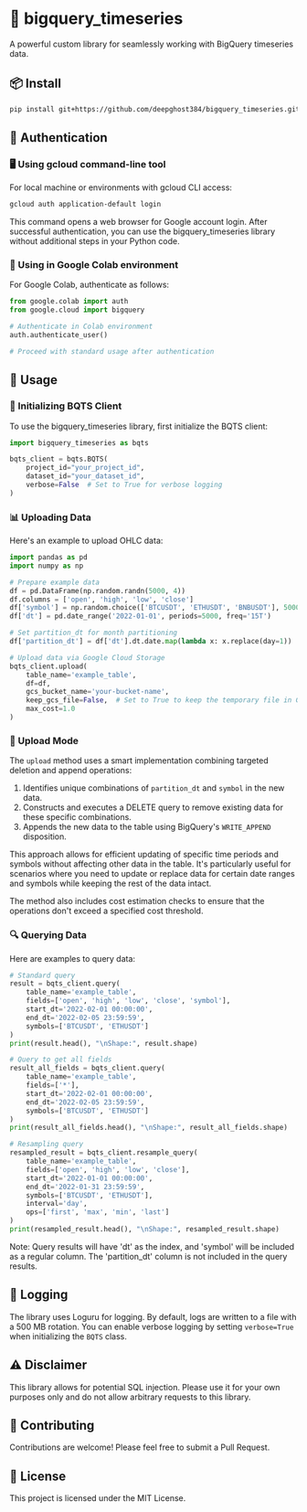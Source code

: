# 🚀 bigquery_timeseries

A powerful custom library for seamlessly working with BigQuery timeseries data.

## 📦 Install

```bash
pip install git+https://github.com/deepghost384/bigquery_timeseries.git -U
```

## 🔐 Authentication

### 🖥️ Using gcloud command-line tool

For local machine or environments with gcloud CLI access:

```bash
gcloud auth application-default login
```

This command opens a web browser for Google account login. After successful authentication, you can use the bigquery_timeseries library without additional steps in your Python code.

### 🧪 Using in Google Colab environment

For Google Colab, authenticate as follows:

```python
from google.colab import auth
from google.cloud import bigquery

# Authenticate in Colab environment
auth.authenticate_user()

# Proceed with standard usage after authentication
```

## 🚀 Usage

### 🔧 Initializing BQTS Client

To use the bigquery_timeseries library, first initialize the BQTS client:

```python
import bigquery_timeseries as bqts

bqts_client = bqts.BQTS(
    project_id="your_project_id",
    dataset_id="your_dataset_id",
    verbose=False  # Set to True for verbose logging
)
```

### 📊 Uploading Data

Here's an example to upload OHLC data:

```python
import pandas as pd
import numpy as np

# Prepare example data
df = pd.DataFrame(np.random.randn(5000, 4))
df.columns = ['open', 'high', 'low', 'close']
df['symbol'] = np.random.choice(['BTCUSDT', 'ETHUSDT', 'BNBUSDT'], 5000)
df['dt'] = pd.date_range('2022-01-01', periods=5000, freq='15T')

# Set partition_dt for month partitioning
df['partition_dt'] = df['dt'].dt.date.map(lambda x: x.replace(day=1))

# Upload data via Google Cloud Storage
bqts_client.upload(
    table_name='example_table',
    df=df,
    gcs_bucket_name='your-bucket-name',
    keep_gcs_file=False,  # Set to True to keep the temporary file in GCS
    max_cost=1.0
)
```

### 🔄 Upload Mode

The `upload` method uses a smart implementation combining targeted deletion and append operations:

1. Identifies unique combinations of `partition_dt` and `symbol` in the new data.
2. Constructs and executes a DELETE query to remove existing data for these specific combinations.
3. Appends the new data to the table using BigQuery's `WRITE_APPEND` disposition.

This approach allows for efficient updating of specific time periods and symbols without affecting other data in the table. It's particularly useful for scenarios where you need to update or replace data for certain date ranges and symbols while keeping the rest of the data intact.

The method also includes cost estimation checks to ensure that the operations don't exceed a specified cost threshold.

### 🔍 Querying Data

Here are examples to query data:

```python
# Standard query
result = bqts_client.query(
    table_name='example_table',
    fields=['open', 'high', 'low', 'close', 'symbol'],
    start_dt='2022-02-01 00:00:00',
    end_dt='2022-02-05 23:59:59',
    symbols=['BTCUSDT', 'ETHUSDT']
)
print(result.head(), "\nShape:", result.shape)

# Query to get all fields
result_all_fields = bqts_client.query(
    table_name='example_table',
    fields=['*'],
    start_dt='2022-02-01 00:00:00',
    end_dt='2022-02-05 23:59:59',
    symbols=['BTCUSDT', 'ETHUSDT']
)
print(result_all_fields.head(), "\nShape:", result_all_fields.shape)

# Resampling query
resampled_result = bqts_client.resample_query(
    table_name='example_table',
    fields=['open', 'high', 'low', 'close'],
    start_dt='2022-01-01 00:00:00',
    end_dt='2022-01-31 23:59:59',
    symbols=['BTCUSDT', 'ETHUSDT'],
    interval='day',
    ops=['first', 'max', 'min', 'last']
)
print(resampled_result.head(), "\nShape:", resampled_result.shape)
```

Note: Query results will have 'dt' as the index, and 'symbol' will be included as a regular column. The 'partition_dt' column is not included in the query results.

## 📝 Logging

The library uses Loguru for logging. By default, logs are written to a file with a 500 MB rotation. You can enable verbose logging by setting `verbose=True` when initializing the `BQTS` class.

## ⚠️ Disclaimer

This library allows for potential SQL injection. Please use it for your own purposes only and do not allow arbitrary requests to this library.

## 🎉 Contributing

Contributions are welcome! Please feel free to submit a Pull Request.

## 📄 License

This project is licensed under the MIT License.